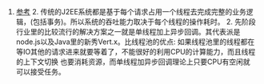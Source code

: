 1. [参考](https://segmentfault.com/a/1190000005342905)
    2. 传统的J2EE系统都是基于每个请求占用一个线程去完成完整的业务逻辑，(包括事务)。所以系统的吞吐能力取决于每个线程的操作耗时。
    2. 先阶段行业里的比较流行的解决方案之一就是单线程加上异步回调。其代表派是node.js以及Java里的新秀Vert.x。比线程池的优点:
    如果线程池里的线程都在等IO其他的请求进来就要等着了，不能很好的利用CPU的计算能力，而且线程的上下文切换
    也要消耗资源，而单线程加异步回调理论上只要CPU有空闲就可以接受任务。
    